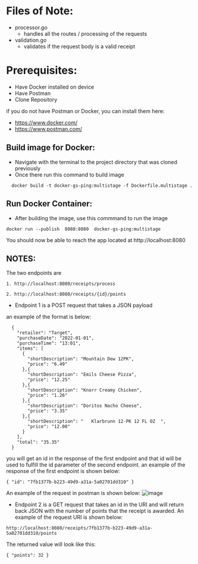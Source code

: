 # Files of Note:

- processor.go
  - handles all the routes / processing of the requests
- validation.go
  - validates if the request body is a valid receipt 
#  Prerequisites:

- Have Docker installed on device
- Have Postman
- Clone Repository

if you do not have Postman or Docker, you can install them here:
 -  <a>https://www.docker.com/</a>
 - <a>https://www.postman.com/</a>
## Build image for Docker:

- Navigate with the terminal to the project directory that was cloned previously
- Once there run this command to build image

```
  docker build -t docker-gs-ping:multistage -f Dockerfile.multistage .
```

## Run Docker Container: 

- After building the image, use this commmand to run the image

```
docker run --publish  8080:8080  docker-gs-ping:multistage
```

You should now be able to reach the app located at </a> http://localhost:8080 </a>

## NOTES:

The two endpoints are

```
1. http://localhost:8080/receipts/process
```

```
2. http://localhost:8080/receipts/{id}/points
```
- Endpoint 1 is a POST request that takes a JSON payload

an example of the format is below:
```
  {
    "retailer": "Target",
    "purchaseDate": "2022-01-01",
    "purchaseTime": "13:01",
    "items": [
      {
        "shortDescription": "Mountain Dew 12PK",
        "price": "6.49"
      },{
        "shortDescription": "Emils Cheese Pizza",
        "price": "12.25"
      },{
        "shortDescription": "Knorr Creamy Chicken",
        "price": "1.26"
      },{
        "shortDescription": "Doritos Nacho Cheese",
        "price": "3.35"
      },{
        "shortDescription": "   Klarbrunn 12-PK 12 FL OZ  ",
        "price": "12.00"
      }
    ],
    "total": "35.35"
  }
```

you will get an id in the response of the first endpoint and that id will be used to fulfill the id parameter of the second endpoint. an example of the response of the first endpoint is shown below:

```
{ "id": "7fb1377b-b223-49d9-a31a-5a02701dd310" }
```
An example of the request in postman is shown below:
![image](https://github.com/user-attachments/assets/c5b2c9ea-a6b6-44c1-a438-53ffe585f81d)

- Endpoint 2 is a GET request that takes an id in the URI and will return back JSON with the number of points that the receipt is awarded. An example of the request URI is shown below:

```
http://localhost:8080/receipts/7fb1377b-b223-49d9-a31a-5a02701dd310/points
```
The returned value will look like this:
```
{ "points": 32 }
```

